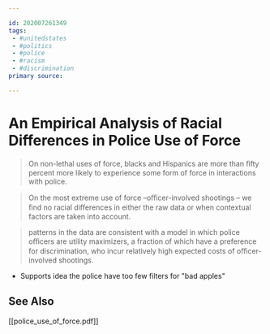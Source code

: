 ```yaml
---

id: 202007261349
tags:
 - #unitedstates
 - #politics
 - #police
 - #racism
 - #discrimination
primary source:

---
```


# An Empirical Analysis of Racial Differences in Police Use of Force
>On non-lethal uses of force, blacks and Hispanics are more than ﬁfty percent more likely to experience some form of force in interactions with police.

> On the most extreme use of force –oﬃcer-involved shootings – we ﬁnd no racial diﬀerences in either the raw data or when contextual factors are taken into account.

> patterns in the data are consistent with a model in which police oﬃcers are utility maximizers, a fraction of which have a preference for discrimination, who incur relatively high expected costs of oﬃcer-involved shootings.

 - Supports idea the police have too few filters for "bad apples"

## See Also
[[police_use_of_force.pdf]]